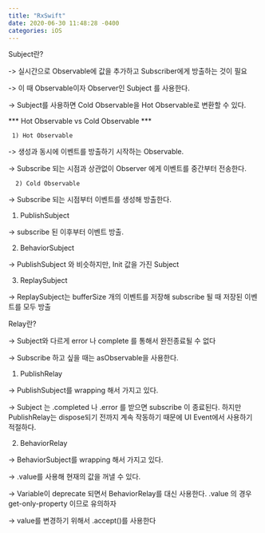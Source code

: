 ```yaml
---
title: "RxSwift"
date: 2020-06-30 11:48:28 -0400
categories: iOS
---
```


Subject란?

-> 실시간으로 Observable에 값을 추가하고 Subscriber에게 방출하는 것이 필요

-> 이 때 Observable이자 Observer인 Subject 를 사용한다.

-> Subject를 사용하면 Cold Observable을 Hot Observable로 변환할 수 있다.



*** Hot Observable vs Cold Observable ***

     1) Hot Observable

  -> 생성과 동시에 이벤트를 방출하기 시작하는 Observable.

  -> Subscribe 되는 시점과 상관없이 Observer 에게 이벤트를 중간부터 전송한다.



      2) Cold Observable

  -> Subscribe 되는 시점부터 이벤트를 생성해 방출한다.







1) PublishSubject

-> subscribe 된 이후부터 이벤트 방출.



2) BehaviorSubject

-> PublishSubject 와 비슷하지만, Init 값을 가진 Subject



3) ReplaySubject

-> ReplaySubject는 bufferSize 개의 이벤트를 저장해 subscribe 될 때 저장된 이벤트를 모두 방출



Relay란?

-> Subject와 다르게 error 나 complete 를 통해서 완전종료될 수 없다

-> Subscribe 하고 싶을 때는 asObservable을 사용한다.





1) PublishRelay

-> PublishSubject를 wrapping 해서 가지고 있다.

-> Subject 는 .completed 나 .error 를 받으면 subscribe 이 종료된다. 하지만 PublishRelay는 dispose되기 전까지 계속 작동하기 때문에 UI Event에서 사용하기 적절하다.



2) BehaviorRelay

-> BehaviorSubject를 wrapping 해서 가지고 있다.

-> .value를 사용해 현재의 값을 꺼낼 수 있다.

-> Variable이 deprecate 되면서 BehaviorRelay를 대신 사용한다. .value 의 경우 get-only-property 이므로 유의하자

-> value를 변경하기 위해서 .accept()를 사용한다
